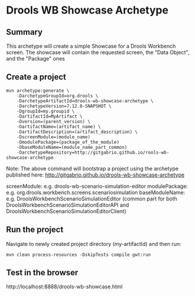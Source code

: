 Drools WB Showcase Archetype
===============================

Summary
-------
This archetype will create a simple Showcase for a Drools Workbench screen. The showcase will contain the requested screen,  the "Data Object", and the "Package" ones


Create a project
----------------
    mvn archetype:generate \
        -DarchetypeGroupId=org.drools \
        -DarchetypeArtifactId=drools-wb-showcase-archetype \
        -DarchetypeVersion=7.12.0-SNAPSHOT \
        -DgroupId=my.groupid \
        -DartifactId=MyArtifact \
        -Dversion=(parent_version) \
        -DartifactName=(artifact_name) \
        -DartifactDescription=(artifact_description) \
        -DscreenModule=(module_name)
        -DmodulePackage=(package_of_the_module)
        -DbaseModuleName=(module_name_part_common)
        -DarchetypeRepository=http://gitgabrio.github.io/rools-wb-showcase-archetype

Note: The above command will bootstrap a project using the archetype published here: http://gitgabrio.github.io/drools-wb-showcase-archetype

screenModule: e.g. drools-wb-scenario-simulation-editor
modulePackage: e.g. org.drools.workbench.screens.scenariosimulation
baseModuleName: e.g. DroolsWorkbenchScenarioSimulationEditor (common part for both DroolsWorkbenchScenarioSimulationEditorAPI and DroolsWorkbenchScenarioSimulationEditorClient)


Run the project
---------------

Navigate to newly created project directory (my-artifactId) and then run:

    mvn clean process-resources -DskipTests compile gwt:run
    
Test in the browser
-------------------

http://localhost:8888/drools-wb-showcase.html

